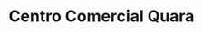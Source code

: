 ---
title: "Centro Comercial Quara"
url: /manantial/centro-comercial-quara/
shop: centro comercial
---